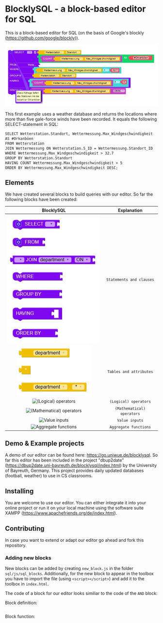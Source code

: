 # BlocklySQL - a block-based editor for SQL
This is a block-based editor for SQL (on the basis of Google's blockly (https://github.com/google/blockly)). 

![BlocklySQL example snippet](example.JPG)

This first example uses a weather database and returns the locations where more than five gale-force winds have been recorded. It equals the following SELECT-statement in SQL:

```
SELECT Wetterstation.Standort, Wettermessung.Max_Windgeschwindigkeit AS #Orkanböen
FROM Wetterstation 
JOIN Wettermessung ON Wetterstation.S_ID = Wettermessung.Standort_ID
WHERE Wettermessung.Max_Windgeschwindigkeit > 32.7
GROUP BY Wetterstation.Standort 
HAVING COUNT Wettermessung.Max_Windgeschwindigkeit > 5
ORDER BY Wettermessung.Max_Windgeschwindigkeit DESC;
```

## Elements

We have created several blocks to build queries with our editor. So far the following blocks have been created:

| BlocklySQL | Explanation |
| :-: | :-: |
| ![Statements and clauses](images/statements_clauses.JPG) | `Statements and clauses` |
| ![Tables and attributes](images/tables_attributes.JPG) | `Tables and attributes` |
| ![(Logical) operators]() | `(Logical) operators` |
| ![(Mathematical) operators]() | `(Mathematical) operators` |
| ![Value inputs]() | `Value inputs` |
| ![Aggregate functions]() | `Aggregate functions` |

## Demo & Example projects

A demo of our editor can be found here: https://go.uniwue.de/blocklysql. 
So far this editor has been included in the project "dbup2date" (https://dbup2date.uni-bayreuth.de/blocklysql/index.html) by the University of Bayreuth, Germany. This project provides daily updated databases (football, weather) to use in CS classrooms. 

## Installing

You are welcome to use our editor. You can either integrate it into your online project or run it on your local machine using the software suite XAMPP (https://www.apachefriends.org/de/index.html). 

## Contributing

In case you want to extend or adapt our editor go ahead and fork this repository. 

### Adding new blocks

New blocks can be added by creating `new_block.js` in the folder `sql/js/sql_blocks`. Additionally, for the new block to appear in the toolbox you have to import the file (using `<script></script>`) and add it to the toolbox in `index.html`.

The code of a block for our editor looks similiar to the code of the `AND` block:

Block definition:

```

```

Block function:

```

```
